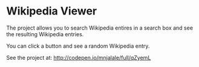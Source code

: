 # Wikipedia Viewer

The project allows you to search Wikipedia entires in a search box and see the resulting Wikipedia entries.

You can click a button and see a random Wikipedia entry.

See the project at: http://codepen.io/mnjalale/full/qZyemL
